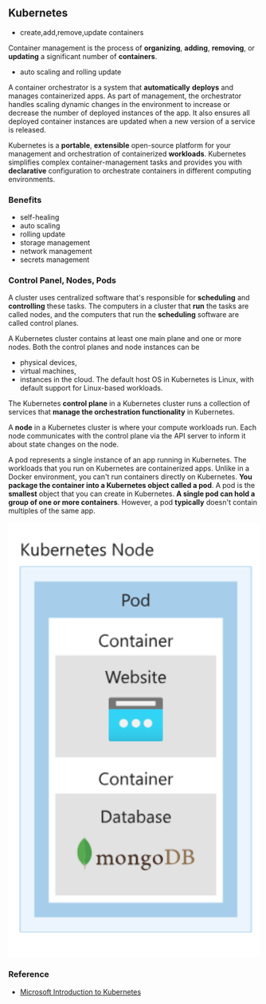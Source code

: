 

## Kubernetes
- create,add,remove,update containers

Container management is the process of **organizing**, **adding**, **removing**, or **updating** a significant number of **containers**.

- auto scaling and rolling update

A container orchestrator is a system that **automatically** **deploys** and manages containerized apps. As part of management, the orchestrator handles scaling dynamic changes in the environment to increase or decrease the number of deployed instances of the app. It also ensures all deployed container instances are updated when a new version of a service is released.

Kubernetes is a **portable**, **extensible** open-source platform for your management and orchestration of containerized **workloads**. Kubernetes simplifies complex container-management tasks and provides you with **declarative** configuration to orchestrate containers in different computing environments.


### Benefits
- self-healing
- auto scaling
- rolling update
- storage management
- network management
- secrets management

### Control Panel, Nodes, Pods
A cluster uses centralized software that's responsible for **scheduling** and **controlling** these tasks. The computers in a cluster that **run** the tasks are called nodes, and the computers that run the **scheduling** software are called control planes.

A Kubernetes cluster contains at least one main plane and one or more nodes. Both the control planes and node instances can be 
- physical devices, 
- virtual machines, 
- instances in the cloud. 
The default host OS in Kubernetes is Linux, with default support for Linux-based workloads.


The Kubernetes **control plane** in a Kubernetes cluster runs a collection of services that **manage the orchestration functionality** in Kubernetes.

A **node** in a Kubernetes cluster is where your compute workloads run. Each node communicates with the control plane via the API server to inform it about state changes on the node.

A pod represents a single instance of an app running in Kubernetes. The workloads that you run on Kubernetes are containerized apps. Unlike in a Docker environment, you can't run containers directly on Kubernetes. **You package the container into a Kubernetes object called a pod**. A pod is the **smallest** object that you can create in Kubernetes. **A single pod can hold a group of one or more containers**. However, a pod **typically** doesn't contain multiples of the same app.

<p align="center"><img style="display: block; width: 600px; margin: 0 auto;" src=img/2024-03-06-19-41-49.png alt="no image found"></p>



### Reference
- [Microsoft Introduction to Kubernetes](https://learn.microsoft.com/en-us/training/modules/intro-to-kubernetes/)